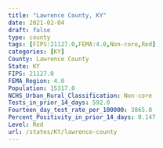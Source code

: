 ```yaml
---
title: "Lawrence County, KY"
date: 2021-02-04
draft: false
type: county
tags: [FIPS:21127.0,FEMA:4.0,Non-core,Red]
categories: [KY]
County: Lawrence County
State: KY
FIPS: 21127.0
FEMA_Region: 4.0
Population: 15317.0
NCHS_Urban_Rural_Classification: Non-core
Tests_in_prior_14_days: 592.0
Fourteen_day_test_rate_per_100000: 3865.0
Percent_Positivity_in_prior_14_days: 0.147
Level: Red
url: /states/KY/lawrence-county
---
```



